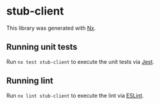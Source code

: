 # stub-client

This library was generated with [Nx](https://nx.dev).

## Running unit tests

Run `nx test stub-client` to execute the unit tests via [Jest](https://jestjs.io).

## Running lint

Run `nx lint stub-client` to execute the lint via [ESLint](https://eslint.org/).
